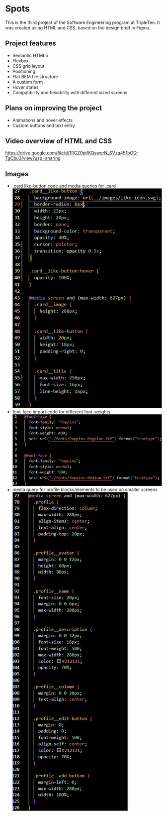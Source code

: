 # Spots

This is the third project of the Software Engineering program at TripleTen. It was created using HTML and CSS, based on the design brief in Figma.

## Project features

- Semantic HTML5
- Flexbox
- CSS grid layout
- Positioning
- Flat BEM file structure
- A custom form
- Hover states
- Compatibility and flexability with different sized screens

## Plans on improving the project

- Animations and hover effects
- Custom buttons and text entry

## Video overview of HTML and CSS

https://drive.google.com/file/d/1RGZ0pifKQswcrN_SVzq451bOQ-TgCbu3/view?usp=sharing

## Images

- .card like-button code and media queries for .card
  ![screenshot](./images/card-button-media-query.png)
- font-face import code for different font-weights
  ![screenshot](./images/font-face-imports.png)
- media query for profile blocks/elements to be used on smaller screens
  ![screenshot](./images/profile-media-query.png)
